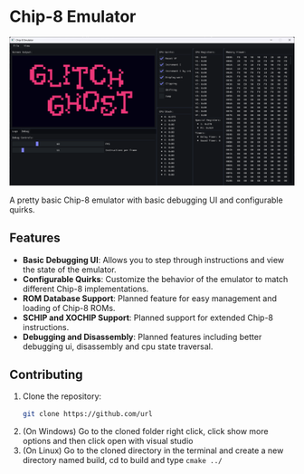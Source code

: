 
# Chip-8 Emulator
![emulator-interface](assets/ui.png)

A pretty basic Chip-8 emulator with basic debugging UI and configurable quirks. 

## Features

- **Basic Debugging UI**: Allows you to step through instructions and view the state of the emulator.
- **Configurable Quirks**: Customize the behavior of the emulator to match different Chip-8 implementations.
- **ROM Database Support**: Planned feature for easy management and loading of Chip-8 ROMs.
- **SCHIP and XOCHIP Support**: Planned support for extended Chip-8 instructions.
- **Debugging and Disassembly**: Planned features including better debugging ui, disassembly and cpu state traversal.

## Contributing

1. Clone the repository:
   ```sh
   git clone https://github.com/url
   ```
2. (On Windows) Go to the cloned folder right click, click show more options and then click open with visual studio
3. (On Linux) Go to the cloned directory in the terminal and create a new directory named build, cd to build and type `cmake ../` 
